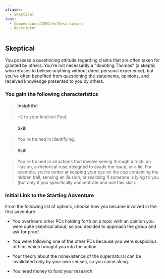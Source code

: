 ```yaml
---
aliases:
  - Skeptical
tags:
  - Compendiums/CSRD/en/Descriptors
  - Descriptor
---
```

  
## Skeptical    
You possess a questioning attitude regarding claims that are often taken for granted by others. You're not necessarily a "doubting Thomas" (a skeptic who refuses to believe anything without direct personal experience), but you've often benefited from questioning the statements, opinions, and received knowledge presented to you by others.  
### You gain the following characteristics    
> #### Insightful  
> +2 to your Intellect Pool.    
  
> #### Skill  
> You're trained in identifying.    
  
> #### Skill  
> You're trained in all actions that involve seeing through a trick, an illusion, a rhetorical ruse designed to evade the issue, or a lie. For example, you're better at keeping your eye on the cup containing the hidden ball, sensing an illusion, or realizing if someone is lying to you (but only if you specifically concentrate and use this skill).    
  
### Initial Link to the Starting Adventure    
From the following list of options, choose how you became involved in the first adventure.    
- You overheard other PCs holding forth on a topic with an opinion you were quite skeptical about, so you decided to approach the group and ask for proof.    
- You were following one of the other PCs because you were suspicious of him, which brought you into the action.    
- Your theory about the nonexistence of the supernatural can be invalidated only by your own senses, so you came along.    
- You need money to fund your research.  
